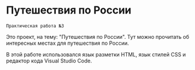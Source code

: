 # Путешествия по России
```
Практическая работа №3
```
Это проект, на тему: "Путешествия по России".
Тут можно прочитать об интересных местах для путешествия по России.

В этой работе использовался язык разметки HTML, язык стилей CSS и редактор кода Visual Studio Code.
